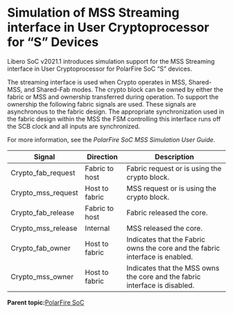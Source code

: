 # Simulation of MSS Streaming interface in User Cryptoprocessor for “S” Devices

Libero SoC v2021.1 introduces simulation support for the MSS Streaming interface in User Cryptoprocessor for PolarFire SoC “S” devices.

The streaming interface is used when Crypto operates in MSS, Shared-MSS, and Shared-Fab modes. The crypto block can be owned by either the fabric or MSS and ownership transferred during operation. To support the ownership the following fabric signals are used. These signals are asynchronous to the fabric design. The appropriate synchronization used in the fabric design within the MSS the FSM controlling this interface runs off the SCB clock and all inputs are synchronized.

For more information, see the *PolarFire SoC MSS Simulation User Guide*.

|Signal|Direction|Description|
|------|---------|-----------|
|Crypto\_fab\_request|Fabric to host|Fabric request or is using the crypto block.|
|Crypto\_mss\_request|Host to fabric|MSS request or is using the crypto block.|
|Crypto\_fab\_release|Fabric to host|Fabric released the core.|
|Crypto\_mss\_release|Internal|MSS released the core.|
|Crypto\_fab\_owner|Host to fabric|Indicates that the Fabric owns the core and the fabric interface is enabled.|
|Crypto\_mss\_owner|Host to fabric|Indicates that the MSS owns the core and the fabric interface is disabled.|

**Parent topic:**[PolarFire SoC](GUID-2B4BDAA0-BCC6-4A8D-82B6-EDFA103E2B8F.md)

